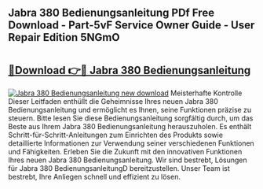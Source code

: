 ## Jabra 380 Bedienungsanleitung PDf Free Download - Part-5vF Service Owner Guide - User Repair Edition 5NGmO

# <h2><a href="http://df5jsm.blite.top/?on=Jabra+380+Bedienungsanleitung">🔗Download 👉🔴 Jabra 380 Bedienungsanleitung</a></h2>

[![Jabra 380 Bedienungsanleitung new download](https://i.imgur.com/lujVjoI.png)](http://df5jsm.blite.top/?on=Jabra+380+Bedienungsanleitung)
Meisterhafte Kontrolle Dieser Leitfaden enthüllt die Geheimnisse Ihres neuen Jabra 380 Bedienungsanleitung und ermöglicht es Ihnen, seine Funktionen präzise zu steuern. Bitte lesen Sie diese Bedienungsanleitung sorgfältig durch, um das Beste aus Ihrem Jabra 380 Bedienungsanleitung herauszuholen. Es enthält Schritt-für-Schritt-Anleitungen zum Einrichten des Produkts sowie detaillierte Informationen zur Verwendung seiner verschiedenen Funktionen und Fähigkeiten. Erleben Sie die Zukunft mit den innovativen Funktionen Ihres neuen Jabra 380 Bedienungsanleitung. Wir sind bestrebt, Lösungen für Jabra 380 BedienungsanleitungD bereitzustellen. Unser Team ist bestrebt, Ihre Anliegen schnell und effizient zu lösen.

